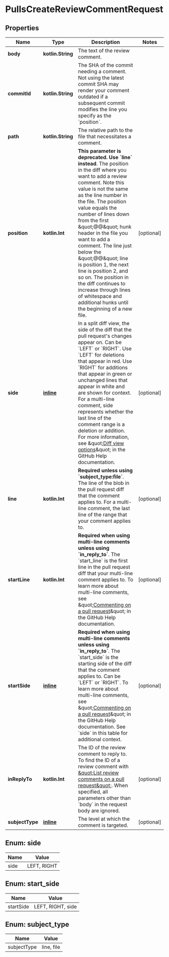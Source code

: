 
# PullsCreateReviewCommentRequest

## Properties
Name | Type | Description | Notes
------------ | ------------- | ------------- | -------------
**body** | **kotlin.String** | The text of the review comment. | 
**commitId** | **kotlin.String** | The SHA of the commit needing a comment. Not using the latest commit SHA may render your comment outdated if a subsequent commit modifies the line you specify as the &#x60;position&#x60;. | 
**path** | **kotlin.String** | The relative path to the file that necessitates a comment. | 
**position** | **kotlin.Int** | **This parameter is deprecated. Use &#x60;line&#x60; instead**. The position in the diff where you want to add a review comment. Note this value is not the same as the line number in the file. The position value equals the number of lines down from the first \&quot;@@\&quot; hunk header in the file you want to add a comment. The line just below the \&quot;@@\&quot; line is position 1, the next line is position 2, and so on. The position in the diff continues to increase through lines of whitespace and additional hunks until the beginning of a new file. |  [optional]
**side** | [**inline**](#Side) | In a split diff view, the side of the diff that the pull request&#39;s changes appear on. Can be &#x60;LEFT&#x60; or &#x60;RIGHT&#x60;. Use &#x60;LEFT&#x60; for deletions that appear in red. Use &#x60;RIGHT&#x60; for additions that appear in green or unchanged lines that appear in white and are shown for context. For a multi-line comment, side represents whether the last line of the comment range is a deletion or addition. For more information, see \&quot;[Diff view options](https://docs.github.com/articles/about-comparing-branches-in-pull-requests#diff-view-options)\&quot; in the GitHub Help documentation. |  [optional]
**line** | **kotlin.Int** | **Required unless using &#x60;subject_type:file&#x60;**. The line of the blob in the pull request diff that the comment applies to. For a multi-line comment, the last line of the range that your comment applies to. |  [optional]
**startLine** | **kotlin.Int** | **Required when using multi-line comments unless using &#x60;in_reply_to&#x60;**. The &#x60;start_line&#x60; is the first line in the pull request diff that your multi-line comment applies to. To learn more about multi-line comments, see \&quot;[Commenting on a pull request](https://docs.github.com/articles/commenting-on-a-pull-request#adding-line-comments-to-a-pull-request)\&quot; in the GitHub Help documentation. |  [optional]
**startSide** | [**inline**](#StartSide) | **Required when using multi-line comments unless using &#x60;in_reply_to&#x60;**. The &#x60;start_side&#x60; is the starting side of the diff that the comment applies to. Can be &#x60;LEFT&#x60; or &#x60;RIGHT&#x60;. To learn more about multi-line comments, see \&quot;[Commenting on a pull request](https://docs.github.com/articles/commenting-on-a-pull-request#adding-line-comments-to-a-pull-request)\&quot; in the GitHub Help documentation. See &#x60;side&#x60; in this table for additional context. |  [optional]
**inReplyTo** | **kotlin.Int** | The ID of the review comment to reply to. To find the ID of a review comment with [\&quot;List review comments on a pull request\&quot;](#list-review-comments-on-a-pull-request). When specified, all parameters other than &#x60;body&#x60; in the request body are ignored. |  [optional]
**subjectType** | [**inline**](#SubjectType) | The level at which the comment is targeted. |  [optional]


<a id="Side"></a>
## Enum: side
Name | Value
---- | -----
side | LEFT, RIGHT


<a id="StartSide"></a>
## Enum: start_side
Name | Value
---- | -----
startSide | LEFT, RIGHT, side


<a id="SubjectType"></a>
## Enum: subject_type
Name | Value
---- | -----
subjectType | line, file



